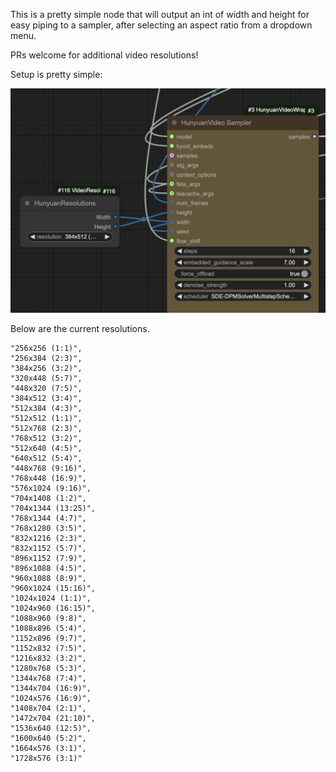 This is a pretty simple node that will output an int of width and height for easy piping to a sampler, after selecting an aspect ratio from a dropdown menu.

PRs welcome for additional video resolutions!

Setup is pretty simple:

![Screenshot](https://github.com/HellerCommaA/ComfyUI-VideoResolutions/blob/master/Screenshot.png)

Below are the current resolutions.

```
"256x256 (1:1)",
"256x384 (2:3)",
"384x256 (3:2)",
"320x448 (5:7)",
"448x320 (7:5)",
"384x512 (3:4)",
"512x384 (4:3)",
"512x512 (1:1)",
"512x768 (2:3)",
"768x512 (3:2)",
"512x640 (4:5)",
"640x512 (5:4)",
"448x768 (9:16)",
"768x448 (16:9)",
"576x1024 (9:16)",
"704x1408 (1:2)",
"704x1344 (13:25)",
"768x1344 (4:7)",
"768x1280 (3:5)",
"832x1216 (2:3)",
"832x1152 (5:7)",
"896x1152 (7:9)",
"896x1088 (4:5)",
"960x1088 (8:9)",
"960x1024 (15:16)",
"1024x1024 (1:1)",
"1024x960 (16:15)",
"1088x960 (9:8)",
"1088x896 (5:4)",
"1152x896 (9:7)",
"1152x832 (7:5)",
"1216x832 (3:2)",
"1280x768 (5:3)",
"1344x768 (7:4)",
"1344x704 (16:9)",
"1024x576 (16:9)",
"1408x704 (2:1)",
"1472x704 (21:10)",
"1536x640 (12:5)",
"1600x640 (5:2)",
"1664x576 (3:1)",
"1728x576 (3:1)"
```
